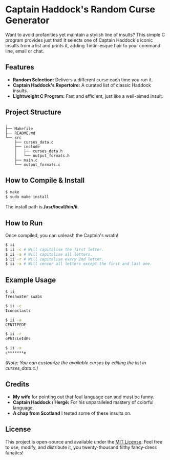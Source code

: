 # Captain Haddock's Random Curse Generator

Want to avoid profanities yet maintain a stylish line of insults? This simple 
C program provides just that! It selects one of Captain Haddock's iconic insults 
from a list and prints it, adding Tintin-esque flair to your command line, email
or chat. 

## Features

* **Random Selection:** Delivers a different curse each time you
    run it.
* **Captain Haddock's Repertoire:** A curated list of classic Haddock
    insults.
* **Lightweight C Program:** Fast and efficient, just like a
    well-aimed insult.

## Project Structure

```
.
├── Makefile
├── README.md
└── src
    ├── curses_data.c
    ├── include
    │   ├── curses_data.h
    │   └── output_formats.h
    ├── main.c
    └── output_formats.c
```

## How to Compile & Install

```bash 
$ make 
$ sudo make install
```
The install path is **/usr/local/bin/ii**.

## How to Run

Once compiled, you can unleash the Captain's wrath!

```bash 
$ ii 
$ ii -c # Will capitalise the first letter. 
$ ii -a # Will capitalise all letters. 
$ ii -r # Will capitalise every 2nd letter. 
$ ii -x # Will censor all letters except the first and last one.
```

## Example Usage

```bash 
$ ii
freshwater swabs

$ ii -c
Iconoclasts

$ ii -a
CENTIPEDE

$ ii -r
oPhIcLeIdEs

$ ii -x
c*******e
```
*(Note: You can customize the available curses by editing the list in
curses_data.c.)*

## Credits
* **My wife** for pointing out that foul language can and must be funny. 
* **Captain Haddock / Hergé:** For his unparalleled mastery of colorful
    language.
* **A chap from Scotland** I tested some of these insults on. 

## License

This project is open-source and available under the [MIT
License](https://opensource.org/licenses/MIT). Feel free to use, modify, and
distribute it, you twenty-thousand filthy fancy-dress fanatics!
